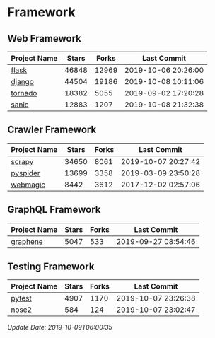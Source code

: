 # Framework

## Web Framework

| Project Name | Stars | Forks | Last Commit |
| ------------ | ----- | ----- | ----------- |
| [flask](https://github.com/pallets/flask) | 46848 | 12969 | 2019-10-06 20:26:00 |
| [django](https://github.com/django/django) | 44504 | 19186 | 2019-10-08 10:11:06 |
| [tornado](https://github.com/tornadoweb/tornado) | 18382 | 5055 | 2019-09-02 17:20:28 |
| [sanic](https://github.com/huge-success/sanic) | 12883 | 1207 | 2019-10-08 21:32:38 |

## Crawler Framework

| Project Name | Stars | Forks | Last Commit |
| ------------ | ----- | ----- | ----------- |
| [scrapy](https://github.com/scrapy/scrapy) | 34650 | 8061 | 2019-10-07 20:27:42 |
| [pyspider](https://github.com/binux/pyspider) | 13699 | 3358 | 2019-03-09 23:50:28 |
| [webmagic](https://github.com/code4craft/webmagic) | 8442 | 3612 | 2017-12-02 02:57:06 |

## GraphQL Framework

| Project Name | Stars | Forks | Last Commit |
| ------------ | ----- | ----- | ----------- |
| [graphene](https://github.com/graphql-python/graphene) | 5047 | 533 | 2019-09-27 08:54:46 |

## Testing Framework

| Project Name | Stars | Forks | Last Commit |
| ------------ | ----- | ----- | ----------- |
| [pytest](https://github.com/pytest-dev/pytest) | 4907 | 1170 | 2019-10-07 23:26:38 |
| [nose2](https://github.com/nose-devs/nose2) | 584 | 124 | 2019-10-07 23:02:47 |

*Update Date: 2019-10-09T06:00:35*